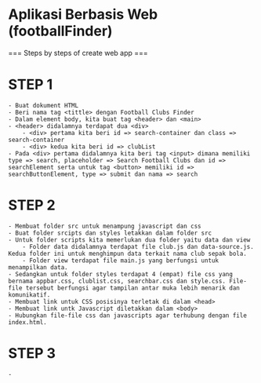# Aplikasi Berbasis Web (footballFinder)
=== Steps by steps of create web app ===

# STEP 1
    - Buat dokument HTML
    - Beri nama tag <tittle> dengan Football Clubs Finder
    - Dalam element body, kita buat tag <header> dan <main>
    - <header> didalamnya terdapat dua <div>
        - <div> pertama kita beri id => search-container dan class => search-container
        - <div> kedua kita beri id => clubList
    - Pada <div> pertama didalamnya kita beri tag <input> dimana memiliki type => search, placeholder => Search Football Clubs dan id => searchElement serta untuk tag <button> memiliki id => searchButtonElement, type => submit dan nama => search
# STEP 2
    - Membuat folder src untuk menampung javascript dan css 
    - Buat folder srcipts dan styles letakkan dalam folder src
    - Untuk folder scripts kita memerlukan dua folder yaitu data dan view
        - Folder data didalamnya terdapat file club.js dan data-source.js. Kedua folder ini untuk menghimpun data terkait nama club sepak bola.
        - Folder view terdapat file main.js yang berfungsi untuk menampilkan data. 
    - Sedangkan untuk folder styles terdapat 4 (empat) file css yang bernama appbar.css, clublist.css, searchbar.css dan style.css. File-file tersebut berfungsi agar tampilan antar muka lebih menarik dan komunikatif.
    - Membuat link untuk CSS posisinya terletak di dalam <head> 
    - Membuat link untk Javascript diletakkan dalam <body> 
    - Hubungkan file-file css dan javascripts agar terhubung dengan file index.html. 

# STEP 3
    - 
